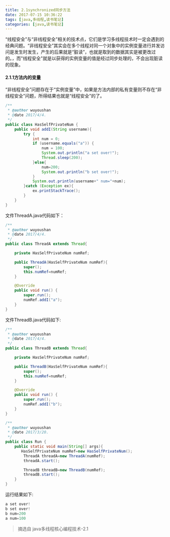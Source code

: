 ```yaml
---
title: 2.1synchronized同步方法
date: 2017-07-15 10:36:22
tags: [java,多线程,读书笔记]
categories: [java,读书笔记]
---
```

“线程安全”与“非线程安全”相关的技术点，它们是学习多线程技术时一定会遇到的经典问题。“非线程安全”其实会在多个线程对同一个对象中的实例变量进行并发访问是发生时发生，产生的后果就是“脏读”，也就是取到的数据其实是被更改过的。，而"线程安全"就是以获得的实例变量的值是经过同步处理的，不会出现脏读的现象。

#### 2.1.1方法内的变量
“非线程安全”问题存在于“实例变量”中，如果是方法内部的私有变量则不存在“非线程安全”问题，所得结果也就是“线程安全”的了。
```java
/**
 * @author wuyoushan
 * @date 2017/4/4.
 */
public class HasSelfPrivateNum {
    public void addI(String username){
        try {
            int num = 0;
            if (username.equals("a")) {
                num = 100;
                System.out.println("a set over!");
                Thread.sleep(200);
            }else{
                num=200;
                System.out.println("b set over!");
            }
            System.out.println(username+" num="+num);
        }catch (Exception ex){
            ex.printStackTrace();
        }
    }
}

```
文件ThreadA.java代码如下：
```java
/**
 * @author wuyoushan
 * @date 2017/4/4.
 */
public class ThreadA extends Thread{

    private HasSelfPrivateNum numRef;

    public ThreadA(HasSelfPrivateNum numRef){
        super();
        this.numRef=numRef;
    }

    @Override
    public void run() {
        super.run();
        numRef.addI("a");
    }
}

```
文件ThreadB.java代码如下:
```java
/**
 * @author wuyoushan
 * @date 2017/4/4.
 */
public class ThreadB extends Thread{

    private HasSelfPrivateNum numRef;

    public ThreadB(HasSelfPrivateNum numRef){
        super();
        this.numRef=numRef;
    }

    @Override
    public void run() {
        super.run();
        numRef.addI("b");
    }
}

/**
 * @author wuyoushan
 * @date 2017/3/20.
 */
public class Run {
    public static void main(String[] args){
       HasSelfPrivateNum numRef=new HasSelfPrivateNum();
        ThreadA threadA=new ThreadA(numRef);
        threadA.start();

        ThreadB threadB=new ThreadB(numRef);
        threadB.start();
    }
}

```
运行结果如下:
```java
a set over!
b set over!
b num=200
a num=100
```
> 摘选自 java多线程核心编程技术-2.1